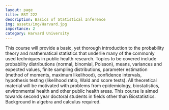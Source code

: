 ```yaml
---
layout: page
title: BST 222
description: Basics of Statistical Inference
img: assets/img/Harvard.jpg
importance: 2
category: Harvard University
---
```


This course will provide a basic, yet thorough introduction to the probability theory and mathematical statistics that underlie many of the commonly used techniques in public health research. Topics to be covered include probability distributions (normal, binomial, Poisson), means, variances and expected values, finite sampling distributions, parameter estimation (method of moments, maximum likelihood), confidence intervals, hypothesis testing (likelihood ratio, Wald and score tests). All theoretical material will be motivated with problems from epidemiology, biostatistics, environmental health and other public health areas. This course is aimed towards second year doctoral students in fields other than Biostatistics. Background in algebra and calculus required.